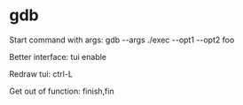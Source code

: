 # gdb
Start command with args:
gdb --args ./exec --opt1 --opt2 foo

Better interface:
tui enable

Redraw tui:
ctrl-L

Get out of function:
finish,fin
